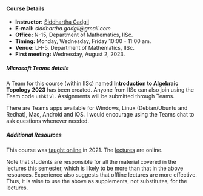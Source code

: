 #### Course Details
  
* __Instructor:__ [Siddhartha Gadgil](http://math.iisc.ac.in/~gadgil)
* __E-mail:__ _siddhartha.gadgil@gmail.com_
* __Office:__ N-15, Department of Mathematics, IISc.
* __Timing:__ Monday, Wednesday, Friday 10:00 - 11:00 am.
* __Venue:__ LH-5, Department of Mathematics, IISc.
* __First meeting:__ Wednesday, August 2, 2023.

##### Microsoft Teams details

A Team for this course (within IISc) named __Introduction to Algebraic Topology 2023__ has been created. Anyone from IISc can also join using the Team code `u1hkivl`. Assignments will be submitted through Teams. 

There are Teams apps available for Windows, Linux (Debian/Ubuntu and Redhat), Mac, Android and iOS. I would encourage using the Teams chat to ask questions whenever needed.  

##### Additional Resources

This course was [taught online](https://math.iisc.ac.in/~gadgil/introduction-algebraic-topology-2020/index.html) in 2021. The [lectures](https://math.iisc.ac.in/~gadgil/introduction-algebraic-topology-2020/all-lectures/) are online.

Note that students are responsible for all the material covered in the lectures this semester, which is likely to be more than that in the above resources. Experience also suggests that offline lectures are more effective. Thus, it is wise to use the above as supplements, not substitutes, for the lectures.
